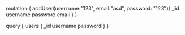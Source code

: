 mutation {
  addUser(username:"123", email:"asd", password: "123"){
    _id
    username
    password
    email
  }
}

query {
  users {
    _id
    username
    password
  }
}

